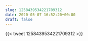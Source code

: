 ```yaml
---
slug: 1258439534221709312
date: 2020-05-07 16:52:20+00:00
draft: false
---
```


{{< tweet 1258439534221709312 >}}
